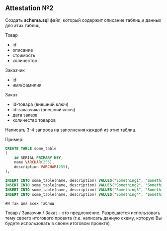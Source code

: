 ## Attestation №2

Создать **schema.sql** файл, который содержит описание таблиц и данных для этих таблиц

Товар
- id
- описание
- стоимость
- количество

Заказчик
- id
- имя/фамилия

Заказ
- id-товара (внешний ключ)
- id-заказчика (внешний ключ)
- дата заказа
- количество товаров

Написать 3-4 запроса на заполнения каждой из этих таблиц.

Пример:

```SQL
CREATE TABLE some_table 
(
	id SERIAL PRIMARY KEY,
	name VARCHAR(255),
	description VARCHAR(255),
);

INSERT INTO some_table(name, description) VALUES("Something1", "Something description1");
INSERT INTO some_table(name, description) VALUES("Something2", "Something description2");
INSERT INTO some_table(name, description) VALUES("Something3", "Something description3");
INSERT INTO some_table(name, description) VALUES("Something4", "Something description4");

#И так для всех таблиц
```

Товар / Заказчик / Заказ - это предложение. Разрешается использовать тему своего итогового проекта (т.е. написать данную схему, которую Вы будете использовать в своем итоговом проекте)
